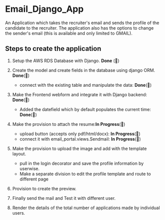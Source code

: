 

# Email_Django_App
An Application which takes the recruiter's email and sends the profile of the candidate to the recruiter. The application also has the options to change the sender's email (this is available and only limited to GMAIL).

## Steps to create the application

1. Setup the AWS RDS Database with Django. **Done** (&#x1F4D7;)

2. Create the model and create fields in the database using django ORM. **Done**(&#x1F4D7;)
    - connect with the existing table and manipulate the data: **Done**(&#x1F4D7;)

3. Make the Frontend webform and integrate it with Django backend: **Done**(&#x1F4D7;)
	- Added the datefield which by default populates the current time: **Done**(&#x1F4D7;)

4. Make the provision to attach the resume:**In Progress**(&#x1F4D9;)
	- upload button (accepts only pdf/html/docx): **In Progress**(&#x1F4D9;)
	- connect it with email_portal.views.Sendmail: **In Progress**(&#x1F4D9;)

5. Make the provision to upload the image and add with the template layout.

	- pull in the login decorator and save the profile information by userwise.
	- Make a separate division to edit the profile template and route to different page 

6. Provision to create the preview.

7. Finally send the mail and Test it with different user.

8. Render the details of the total number of applications made by individual users.
